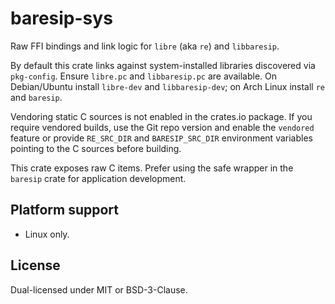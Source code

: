 # baresip-sys

Raw FFI bindings and link logic for `libre` (aka `re`) and `libbaresip`.

By default this crate links against system-installed libraries discovered via
`pkg-config`. Ensure `libre.pc` and `libbaresip.pc` are available. On Debian/Ubuntu
install `libre-dev` and `libbaresip-dev`; on Arch Linux install `re` and `baresip`.

Vendoring static C sources is not enabled in the crates.io package. If you require
vendored builds, use the Git repo version and enable the `vendored` feature or
provide `RE_SRC_DIR` and `BARESIP_SRC_DIR` environment variables pointing to the
C sources before building.

This crate exposes raw C items. Prefer using the safe wrapper in the `baresip`
crate for application development.

## Platform support
- Linux only.

## License
Dual-licensed under MIT or BSD-3-Clause.
